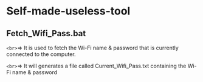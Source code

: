 # Self-made-useless-tool
## Fetch_Wifi_Pass.bat 
`<br>`=> It is used to fetch the Wi-Fi name & password that is currently connected to the computer.  

`<br>`=> It will generates a file called Current_Wifi_Pass.txt containing the Wi-Fi name & password
